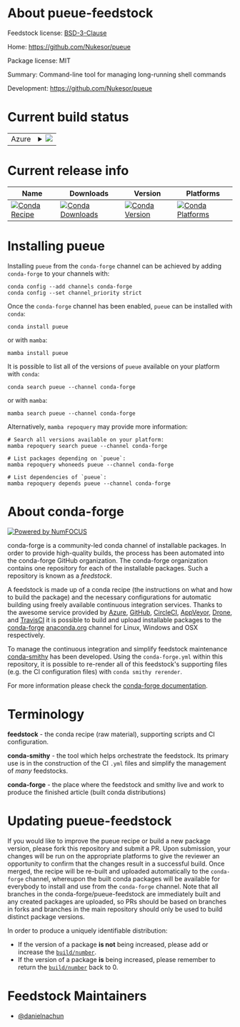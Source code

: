 About pueue-feedstock
=====================

Feedstock license: [BSD-3-Clause](https://github.com/conda-forge/pueue-feedstock/blob/main/LICENSE.txt)

Home: https://github.com/Nukesor/pueue

Package license: MIT

Summary: Command-line tool for managing long-running shell commands

Development: https://github.com/Nukesor/pueue

Current build status
====================


<table>
    
  <tr>
    <td>Azure</td>
    <td>
      <details>
        <summary>
          <a href="https://dev.azure.com/conda-forge/feedstock-builds/_build/latest?definitionId=23964&branchName=main">
            <img src="https://dev.azure.com/conda-forge/feedstock-builds/_apis/build/status/pueue-feedstock?branchName=main">
          </a>
        </summary>
        <table>
          <thead><tr><th>Variant</th><th>Status</th></tr></thead>
          <tbody><tr>
              <td>linux_64</td>
              <td>
                <a href="https://dev.azure.com/conda-forge/feedstock-builds/_build/latest?definitionId=23964&branchName=main">
                  <img src="https://dev.azure.com/conda-forge/feedstock-builds/_apis/build/status/pueue-feedstock?branchName=main&jobName=linux&configuration=linux%20linux_64_" alt="variant">
                </a>
              </td>
            </tr><tr>
              <td>osx_64</td>
              <td>
                <a href="https://dev.azure.com/conda-forge/feedstock-builds/_build/latest?definitionId=23964&branchName=main">
                  <img src="https://dev.azure.com/conda-forge/feedstock-builds/_apis/build/status/pueue-feedstock?branchName=main&jobName=osx&configuration=osx%20osx_64_" alt="variant">
                </a>
              </td>
            </tr><tr>
              <td>win_64</td>
              <td>
                <a href="https://dev.azure.com/conda-forge/feedstock-builds/_build/latest?definitionId=23964&branchName=main">
                  <img src="https://dev.azure.com/conda-forge/feedstock-builds/_apis/build/status/pueue-feedstock?branchName=main&jobName=win&configuration=win%20win_64_" alt="variant">
                </a>
              </td>
            </tr>
          </tbody>
        </table>
      </details>
    </td>
  </tr>
</table>

Current release info
====================

| Name | Downloads | Version | Platforms |
| --- | --- | --- | --- |
| [![Conda Recipe](https://img.shields.io/badge/recipe-pueue-green.svg)](https://anaconda.org/conda-forge/pueue) | [![Conda Downloads](https://img.shields.io/conda/dn/conda-forge/pueue.svg)](https://anaconda.org/conda-forge/pueue) | [![Conda Version](https://img.shields.io/conda/vn/conda-forge/pueue.svg)](https://anaconda.org/conda-forge/pueue) | [![Conda Platforms](https://img.shields.io/conda/pn/conda-forge/pueue.svg)](https://anaconda.org/conda-forge/pueue) |

Installing pueue
================

Installing `pueue` from the `conda-forge` channel can be achieved by adding `conda-forge` to your channels with:

```
conda config --add channels conda-forge
conda config --set channel_priority strict
```

Once the `conda-forge` channel has been enabled, `pueue` can be installed with `conda`:

```
conda install pueue
```

or with `mamba`:

```
mamba install pueue
```

It is possible to list all of the versions of `pueue` available on your platform with `conda`:

```
conda search pueue --channel conda-forge
```

or with `mamba`:

```
mamba search pueue --channel conda-forge
```

Alternatively, `mamba repoquery` may provide more information:

```
# Search all versions available on your platform:
mamba repoquery search pueue --channel conda-forge

# List packages depending on `pueue`:
mamba repoquery whoneeds pueue --channel conda-forge

# List dependencies of `pueue`:
mamba repoquery depends pueue --channel conda-forge
```


About conda-forge
=================

[![Powered by
NumFOCUS](https://img.shields.io/badge/powered%20by-NumFOCUS-orange.svg?style=flat&colorA=E1523D&colorB=007D8A)](https://numfocus.org)

conda-forge is a community-led conda channel of installable packages.
In order to provide high-quality builds, the process has been automated into the
conda-forge GitHub organization. The conda-forge organization contains one repository
for each of the installable packages. Such a repository is known as a *feedstock*.

A feedstock is made up of a conda recipe (the instructions on what and how to build
the package) and the necessary configurations for automatic building using freely
available continuous integration services. Thanks to the awesome service provided by
[Azure](https://azure.microsoft.com/en-us/services/devops/), [GitHub](https://github.com/),
[CircleCI](https://circleci.com/), [AppVeyor](https://www.appveyor.com/),
[Drone](https://cloud.drone.io/welcome), and [TravisCI](https://travis-ci.com/)
it is possible to build and upload installable packages to the
[conda-forge](https://anaconda.org/conda-forge) [anaconda.org](https://anaconda.org/)
channel for Linux, Windows and OSX respectively.

To manage the continuous integration and simplify feedstock maintenance
[conda-smithy](https://github.com/conda-forge/conda-smithy) has been developed.
Using the ``conda-forge.yml`` within this repository, it is possible to re-render all of
this feedstock's supporting files (e.g. the CI configuration files) with ``conda smithy rerender``.

For more information please check the [conda-forge documentation](https://conda-forge.org/docs/).

Terminology
===========

**feedstock** - the conda recipe (raw material), supporting scripts and CI configuration.

**conda-smithy** - the tool which helps orchestrate the feedstock.
                   Its primary use is in the construction of the CI ``.yml`` files
                   and simplify the management of *many* feedstocks.

**conda-forge** - the place where the feedstock and smithy live and work to
                  produce the finished article (built conda distributions)


Updating pueue-feedstock
========================

If you would like to improve the pueue recipe or build a new
package version, please fork this repository and submit a PR. Upon submission,
your changes will be run on the appropriate platforms to give the reviewer an
opportunity to confirm that the changes result in a successful build. Once
merged, the recipe will be re-built and uploaded automatically to the
`conda-forge` channel, whereupon the built conda packages will be available for
everybody to install and use from the `conda-forge` channel.
Note that all branches in the conda-forge/pueue-feedstock are
immediately built and any created packages are uploaded, so PRs should be based
on branches in forks and branches in the main repository should only be used to
build distinct package versions.

In order to produce a uniquely identifiable distribution:
 * If the version of a package **is not** being increased, please add or increase
   the [``build/number``](https://docs.conda.io/projects/conda-build/en/latest/resources/define-metadata.html#build-number-and-string).
 * If the version of a package **is** being increased, please remember to return
   the [``build/number``](https://docs.conda.io/projects/conda-build/en/latest/resources/define-metadata.html#build-number-and-string)
   back to 0.

Feedstock Maintainers
=====================

* [@danielnachun](https://github.com/danielnachun/)

